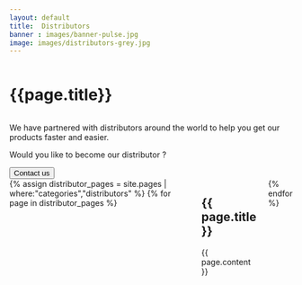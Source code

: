 ```yaml
---
layout: default
title:  Distributors
banner : images/banner-pulse.jpg
image: images/distributors-grey.jpg
---
```


<div class ='full tall' style='background-image: url({{site.baseurl}}/{{page.banner}});'>
  <div class='row'>
    <div class='large-12 columns'>
    </div>
  </div>
  <div class='four spacing'></div>
  <div class='four spacing'></div>
</div>

<div class='full'>
  <div class='row'>
    <h1 class="thin">{{page.title}}</h1>
    <div><img alt="" src="{{site.baseurl}}/{{page.image}}" /></div>
    <p>We have partnered with distributors around the world to help you get our products faster and easier.</p>
    <div>
      <p>Would you like to become our distributor ?</p>
      <a href='{{site.baseurl}}/contact'><button>Contact us</button></a>
    </div>
    <div class='four spacing'></div>
    <div class='large-12 columns' class='container'>
    {% assign distributor_pages = site.pages | where:"categories","distributors" %}
    {% for page in distributor_pages %}
    <div class='large-4 columns' id='pulsepage'>
    <div class='mod modBlogPost'>
      <div class='content'>
        <div class='distributor-img'>
        <a target="_blank" href="{{site.baseurl}}{{page.external_url}}">
          <img alt="" src="{{site.baseurl}}/{{page.thumbnail}}" />
        </a>
        </div>
        <div class='distributor-info'>
          <h2>{{ page.title }}</h2>
          {{ page.content }}
        </div>
      </div>
    </div>
    </div>
    {% endfor %}
  </div>
</div>
</div>
